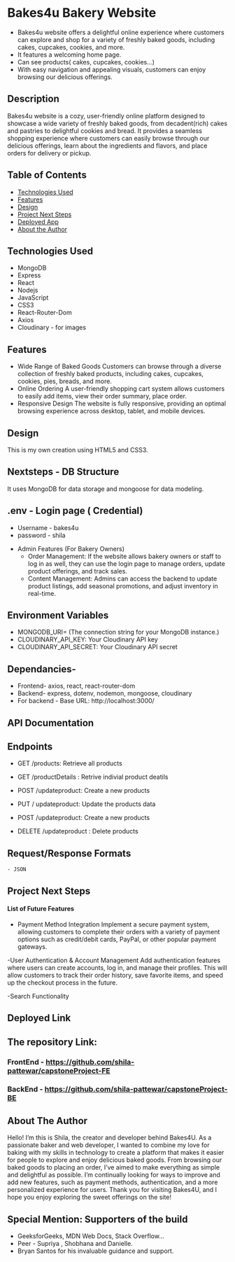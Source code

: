 # Bakes4u Bakery Website

* Bakes4u website offers a delightful online experience where customers can explore and shop for a variety of freshly baked goods, including cakes, cupcakes, cookies, and more.
* It features a welcoming home page.
* Can see products( cakes, cupcakes, cookies...)
* With easy navigation and appealing visuals, customers can enjoy browsing our delicious offerings.

## Description
Bakes4u website is a cozy, user-friendly online platform designed to showcase a wide variety of freshly baked goods, from decadent(rich) cakes and pastries to delightful cookies and bread. 
It provides a seamless shopping experience where customers can easily browse through our delicious offerings, learn about the ingredients and flavors, and place orders for delivery or pickup.

## Table of Contents
* [Technologies Used](#technologiesused)
* [Features](#features)
* [Design](#design)
* [Project Next Steps](#nextsteps)
* [Deployed App](#deployment)
* [About the Author](#author)

## Technologies Used
* MongoDB
* Express
* React
* Nodejs
* JavaScript
* CSS3
* React-Router-Dom
* Axios
* Cloudinary - for images

## Features
- Wide Range of Baked Goods
Customers can browse through a diverse collection of freshly baked products, including cakes, cupcakes, cookies, pies, breads, and more.
- Online Ordering
A user-friendly shopping cart system allows customers to easily add items, view their order summary, place order.
- Responsive Design
The website is fully responsive, providing an optimal browsing experience across desktop, tablet, and mobile devices.

## Design
This is my own creation using  HTML5 and CSS3.

## Nextsteps - DB Structure
It uses MongoDB for data storage and mongoose for data modeling.

## .env - Login page ( Credential)
- Username - bakes4u
- password - shila

* Admin Features (For Bakery Owners)
  - Order Management: If the website allows bakery owners or staff to log in as well, they can use the login page to manage orders, update product offerings, and track sales.
  - Content Management: Admins can access the backend to update product listings, add seasonal promotions, and adjust inventory in real-time.

## Environment Variables
* MONGODB_URI= (The connection string for your MongoDB instance.)
* CLOUDINARY_API_KEY: Your Cloudinary API key
* CLOUDINARY_API_SECRET: Your Cloudinary API secret
  
## Dependancies- 
  - Frontend- axios, react, react-router-dom
  - Backend- express, dotenv, nodemon, mongoose, cloudinary
  - For backend - Base URL: http://localhost:3000/  
  
## API Documentation
  ## Endpoints
 - GET /products: Retrieve all products
 - GET /productDetails : Retrive indivial product deatils
  
 - POST /updateproduct: Create a new products
 - PUT / updateproduct: Update the products data
 - POST /updateproduct: Create a new products
 - DELETE /updateproduct : Delete products
  
## Request/Response Formats
    - JSON

## Project Next Steps
#### List of Future Features
- Payment Method Integration
Implement a secure payment system, allowing customers to complete their orders with a variety of payment options such as credit/debit cards, PayPal, or other popular payment gateways.

-User Authentication & Account Management
Add authentication features where users can create accounts, log in, and manage their profiles. This will allow customers to track their order history, save favorite items, and speed up the checkout process in the future.

-Search Functionality

## Deployed Link
## The repository Link:
   ### FrontEnd - https://github.com/shila-pattewar/capstoneProject-FE
   ### BackEnd - https://github.com/shila-pattewar/capstoneProject-BE

## About The Author
Hello! I’m this is Shila, the creator and developer behind Bakes4U. As a passionate baker and web developer, I wanted to combine my love for baking with my skills in technology to create a platform that makes it easier for people to explore and enjoy delicious baked goods.
From browsing our baked goods to placing an order, I’ve aimed to make everything as simple and delightful as possible. I’m continually looking for ways to improve and add new features, such as payment methods, authentication, and a more personalized experience for users.
Thank you for visiting Bakes4U, and I hope you enjoy exploring the sweet offerings on the site!

## Special Mention: Supporters of the build
* GeeksforGeeks, MDN Web Docs, Stack Overflow...
* Peer - Supriya , Shobhana and Danielle.
* Bryan Santos for his invaluable guidance and support.